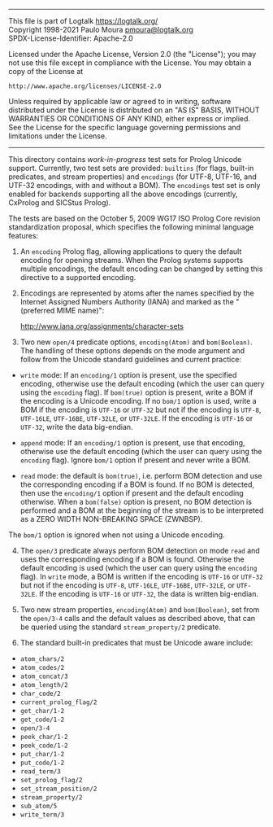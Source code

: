 ________________________________________________________________________

This file is part of Logtalk <https://logtalk.org/>  
Copyright 1998-2021 Paulo Moura <pmoura@logtalk.org>  
SPDX-License-Identifier: Apache-2.0

Licensed under the Apache License, Version 2.0 (the "License");
you may not use this file except in compliance with the License.
You may obtain a copy of the License at

    http://www.apache.org/licenses/LICENSE-2.0

Unless required by applicable law or agreed to in writing, software
distributed under the License is distributed on an "AS IS" BASIS,
WITHOUT WARRANTIES OR CONDITIONS OF ANY KIND, either express or implied.
See the License for the specific language governing permissions and
limitations under the License.
________________________________________________________________________


This directory contains *work-in-progress* test sets for Prolog Unicode
support. Currently, two test sets are provided: `builtins` (for flags,
built-in predicates, and stream properties) and `encodings` (for UTF-8,
UTF-16, and UTF-32 encodings, with and without a BOM). The `encodings`
test set is only enabled for backends supporting all the above encodings
(currently, CxProlog and SICStus Prolog).

The tests are based on the October 5, 2009 WG17 ISO Prolog Core revision
standardization proposal, which specifies the following minimal language
features:

1. An `encoding` Prolog flag, allowing applications to query the default
encoding for opening streams. When the Prolog systems supports multiple
encodings, the default encoding can be changed by setting this directive
to a supported encoding.

2. Encodings are represented by atoms after the names specified by the
Internet Assigned Numbers Authority (IANA) and marked as the "(preferred
MIME name)":

	http://www.iana.org/assignments/character-sets

3. Two new `open/4` predicate options, `encoding(Atom)` and `bom(Boolean)`.
The handling of these options depends on the mode argument and follow from
the Unicode standard guidelines and current practice:

- `write` mode: If an `encoding/1` option is present, use the specified
encoding, otherwise use the default encoding (which the user can query using
the `encoding` flag). If `bom(true)` option is present, write a BOM if the
encoding is a Unicode encoding. If no `bom/1` option is used, write a BOM
if the encoding is `UTF-16` or `UTF-32` but not if the encoding is `UTF-8`,
`UTF-16LE`, `UTF-16BE`, `UTF-32LE`, or `UTF-32LE`. If the encoding is
`UTF-16` or `UTF-32`, write the data big-endian.

- `append` mode: If an `encoding/1` option is present, use that encoding,
otherwise use the default encoding (which the user can query using the
`encoding` flag). Ignore `bom/1` option if present and never write a BOM.

- `read` mode: the default is `bom(true)`, i.e. perform BOM detection and use
the corresponding encoding if a BOM is found. If no BOM is detected, then use
the `encoding/1` option if present and the default encoding otherwise. When a
`bom(false)` option is present, no BOM detection is performed and a BOM at
the beginning of the stream is to be interpreted as a ZERO WIDTH NON-BREAKING
SPACE (ZWNBSP).

The `bom/1` option is ignored when not using a Unicode encoding.

4. The `open/3` predicate always perform BOM detection on mode `read` and uses
the corresponding encoding if a BOM is found. Otherwise the default encoding
is used (which the user can query using the `encoding` flag). In `write` mode,
a BOM is written if the encoding is `UTF-16` or `UTF-32` but not if the encoding
is `UTF-8`, `UTF-16LE`, `UTF-16BE`, `UTF-32LE`, or `UTF-32LE`. If the encoding
is `UTF-16` or `UTF-32`, the data is written big-endian.

5. Two new stream properties, `encoding(Atom)` and `bom(Boolean)`, set from
the `open/3-4` calls and the default values as described above, that can be
queried using the standard `stream_property/2` predicate.

6. The standard built-in predicates that must be Unicode aware include:

- `atom_chars/2`
- `atom_codes/2`
- `atom_concat/3`
- `atom_length/2`
- `char_code/2`
- `current_prolog_flag/2`
- `get_char/1-2`
- `get_code/1-2`
- `open/3-4`
- `peek_char/1-2`
- `peek_code/1-2`
- `put_char/1-2`
- `put_code/1-2`
- `read_term/3`
- `set_prolog_flag/2`
- `set_stream_position/2`
- `stream_property/2`
- `sub_atom/5`
- `write_term/3`
